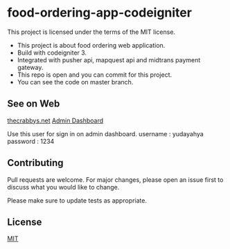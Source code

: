 # food-ordering-app-codeigniter
This project is licensed under the terms of the MIT license.  

- This project is about food ordering web application.
- Build with codeigniter 3.
- Integrated with pusher api, mapquest api and midtrans payment gateway.
- This repo is open and you can commit for this project.
- You can see the code on master branch.

## See on Web
[thecrabbys.net](https://thecrabbys.net/)
[Admin Dashboard](https://thecrabbys.net/admin)

Use this user for sign in on admin dashboard.
username : yudayahya
password : 1234

## Contributing
Pull requests are welcome. For major changes, please open an issue first to discuss what you would like to change.

Please make sure to update tests as appropriate.

## License
[MIT](https://choosealicense.com/licenses/mit/)

